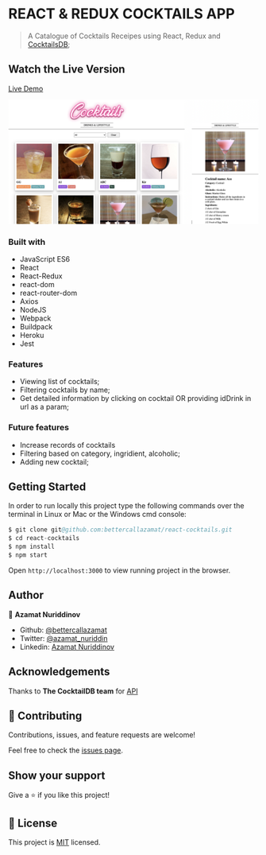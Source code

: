 # REACT & REDUX COCKTAILS APP

> A Catalogue of Cocktails Receipes using React, Redux and [CocktailsDB](https://www.thecocktaildb.com/api.php);

## Watch the Live Version

[Live Demo](https://azamats-cocktails.herokuapp.com/)

![screenshot](./src/assets/images/screenshot.png)

### Built with
- JavaScript ES6
- React
- React-Redux
- react-dom
- react-router-dom
- Axios
- NodeJS
- Webpack
- Buildpack
- Heroku
- Jest

### Features
- Viewing list of cocktails;
- Filtering cocktails by name;
- Get detailed information by clicking on cocktail OR providing idDrink in url as a param;

### Future features
- Increase records of cocktails
- Filtering based on category, ingridient, alcoholic;
- Adding new cocktail;

## Getting Started

In order to run locally this project type the following commands over the terminal in Linux or Mac or the Windows cmd console:

```s
$ git clone git@github.com:bettercallazamat/react-cocktails.git
$ cd react-cocktails
$ npm install
$ npm start

```

Open `http://localhost:3000` to view running project in the browser.

## Author

👤 **Azamat Nuriddinov**

- Github: [@bettercallazamat](https://github.com/bettercallazamat)
- Twitter: [@azamat_nuriddin](https://twitter.com/azamat_nuriddin)
- Linkedin: [Azamat Nuriddinov](https://www.linkedin.com/in/azamat-nuriddinov/)

## Acknowledgements
Thanks to <strong>The CocktailDB team</strong> for [API](https://www.thecocktaildb.com/api.php)

## 🤝 Contributing

Contributions, issues, and feature requests are welcome!

Feel free to check the [issues page](https://github.com/bettercallazamat/react-cocktails/issues).

## Show your support

Give a ⭐️ if you like this project!

## 📝 License

This project is [MIT](https://opensource.org/licenses/MIT) licensed.